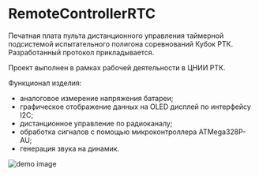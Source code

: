 # RemoteControllerRTC
Печатная плата пульта дистанционного управления таймерной подсистемой испытательного полигона соревнований Кубок РТК.
Разработанный протокол прикладывается.

Проект выполнен в рамках рабочей деятельности в ЦНИИ РТК.

Функционал изделия:
- аналоговое измерение напряжения батареи;
- графическое отображение данных на OLED дисплей по интерфейсу I2C;
- дистанционное управление по радиоканалу;
- обработка сигналов с помощью микроконтроллера ATMega328P-AU;
- генерация звука на динамик.

![demo image](https://github.com/VasiliyPodlesniy/PhotoForRepositories/blob/master/Vobla.PNG)
